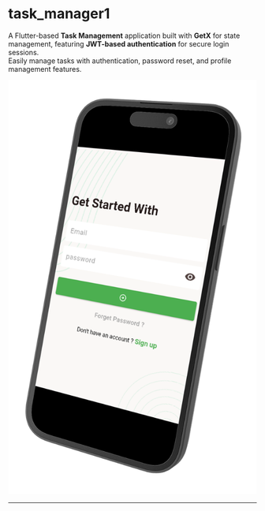 # task_manager1

A Flutter-based **Task Management** application built with **GetX** for state management, featuring **JWT-based authentication** for secure login sessions.  
Easily manage tasks with authentication, password reset, and profile management features.


![login](https://github.com/MynulIslam17/task_manager/blob/850c123cda3210074a61c64e531b66cea4e78a18/Screenshot%20(239)-left.png)


---


